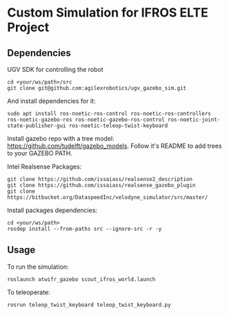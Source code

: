 # Custom Simulation for IFROS ELTE Project

## Dependencies

UGV SDK for controlling the robot
```
cd <your/ws/path>/src
git clone git@github.com:agilexrobotics/ugv_gazebo_sim.git
```
And install dependencies for it:
```
sudo apt install ros-noetic-ros-control ros-noetic-ros-controllers ros-noetic-gazebo-ros ros-noetic-gazebo-ros-control ros-noetic-joint-state-publisher-gui ros-noetic-teleop-twist-keyboard 
```

Install gazebo repo with a tree model: https://github.com/tudelft/gazebo_models. Follow it's  README to add trees to your GAZEBO PATH. 

Intel Realsense Packages:
```
git clone https://github.com/issaiass/realsense2_description
git clone https://github.com/issaiass/realsense_gazebo_plugin
git clone https://bitbucket.org/DataspeedInc/velodyne_simulator/src/master/
```

Install packages dependencies:
```
cd <your/ws/path>
rosdep install --from-paths src --ignore-src -r -y
```

## Usage

To run the simulation:

```
roslaunch atwifr_gazebo scout_ifros_world.launch
```
To teleoperate:
```
rosrun teleop_twist_keyboard teleop_twist_keyboard.py
```